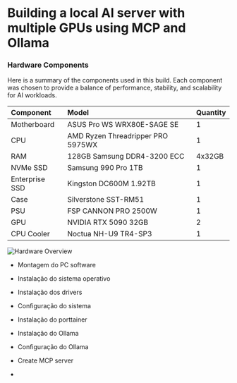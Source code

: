 # Building a local AI server with multiple GPUs using MCP and Ollama


### Hardware Components

Here is a summary of the components used in this build. Each component was chosen to provide a balance of performance, stability, and scalability for AI workloads.

| Component | Model | Quantity |
| :--- | :--- | :--- |
| Motherboard | ASUS Pro WS WRX80E-SAGE SE | 1 |
| CPU | AMD Ryzen Threadripper PRO 5975WX | 1 |
| RAM | 128GB Samsung DDR4-3200 ECC | 4x32GB |
| NVMe SSD | Samsung 990 Pro 1TB | 1 |
| Enterprise SSD | Kingston DC600M 1.92TB | 1 |
| Case | Silverstone SST-RM51 | 1 |
| PSU | FSP CANNON PRO 2500W | 1 | 
| GPU | NVIDIA RTX 5090 32GB | 2 |
| CPU Cooler | Noctua NH-U9 TR4-SP3 | 1 |

![Hardware Overview](./hardware.png "A picture of the server components")

- Montagem do PC software
- Instalação do sistema operativo
- Instalação dos drivers
- Configuração do sistema
- Instalação do porttainer

- Instalação do Ollama
- Configuração do Ollama
- Create MCP server
- 
